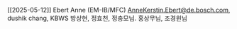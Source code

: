 [[2025-05-12]]
Ebert Anne (EM-IB/MFC) <AnneKerstin.Ebert@de.bosch.com>, dushik chang, KBWS 방상현, 정효천, 정충모님. 홍상무님, 조경원님

